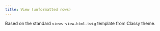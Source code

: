 ```yaml
---
title: View (unformatted rows)
---
```


Based on the standard `views-view.html.twig` template from Classy theme.
